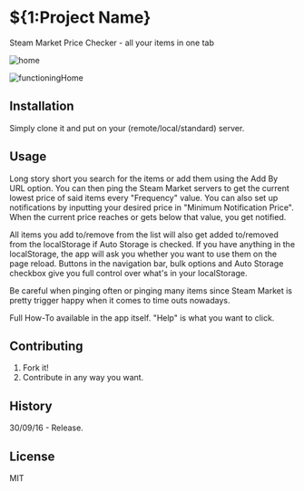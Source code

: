 # ${1:Project Name}
Steam Market Price Checker - all your items in one tab

![home](https://i.gyazo.com/7e4bd396041d35b2ed953fad2d62ba4d.png)

![functioningHome](https://i.gyazo.com/d4448936f6ec2a762fb6807d5d0db8bb.png)

## Installation
Simply clone it and put on your (remote/local/standard) server.
## Usage
Long story short you search for the items or add them using the Add By URL option. You can then ping the Steam Market servers to get the current lowest price of said items every "Frequency" value. You can also set up notifications by inputting your desired price in "Minimum Notification Price". When the current price reaches or gets below that value, you get notified.

All items you add to/remove from the list will also get added to/removed from the localStorage if Auto Storage is checked. If you have anything in the localStorage, the app will ask you whether you want to use them on the page reload.
Buttons in the navigation bar, bulk options and Auto Storage checkbox give you full control over what's in your localStorage.

Be careful when pinging often or pinging many items since Steam Market is pretty trigger happy when it comes to time outs nowadays.

Full How-To available in the app itself. "Help" is what you want to click.
## Contributing
1. Fork it!
2. Contribute in any way you want.
## History
30/09/16 - Release.

## License
MIT